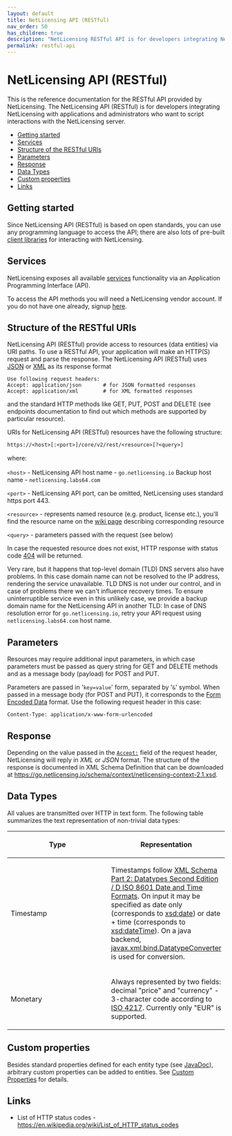 ```yaml
---
layout: default
title: NetLicensing API (RESTful)
nav_order: 50
has_children: true
description: "NetLicensing RESTful API is for developers integrating NetLicensing with applications and administrators who want to script interactions with the NetLicensing server"
permalink: restful-api
---
```


NetLicensing API (RESTful)
==========================

This is the reference documentation for the RESTful API provided by NetLicensing. The NetLicensing API (RESTful) is for developers integrating NetLicensing with applications and administrators who want to script interactions with the NetLicensing server.

-   [Getting started](#getting-started)
-   [Services](#services)
-   [Structure of the RESTful URIs](#structure-of-the-restful-uris)
-   [Parameters](#parameters)
-   [Response](#response)
-   [Data Types](#data-types)
-   [Custom properties](#custom-properties)
-   [Links](#links)

Getting started
---------------

Since NetLicensing API (RESTful) is based on open standards, you can use any programming language to access the API; there are also lots of pre-built [client libraries](client-libraries) for interacting with NetLicensing.

Services
--------

NetLicensing exposes all available [services](services) functionality via an Application Programming Interface (API).

To access the API methods you will need a NetLicensing vendor account.
If you do not have one already, signup <a href="https://ui.netlicensing.io/#/register" class="external-link">here</a>.

Structure of the RESTful URIs
-----------------------------

NetLicensing API (RESTful) provide access to resources (data entities) via URI paths. To use a RESTful API, your application will make an HTTP(S) request and parse the response. The NetLicensing API (RESTful) uses <a href="https://en.wikipedia.org/wiki/JSON" class="external-link">JSON</a> or <a href="https://en.wikipedia.org/wiki/XML" class="external-link">XML</a> as its response format

    Use following request headers:
    Accept: application/json       # for JSON formatted responses
    Accept: application/xml        # for XML formatted responses

and the standard HTTP methods like GET, PUT, POST and DELETE (see endpoints documentation to find out which methods are supported by particular resource).

URIs for NetLicensing API (RESTful) resources have the following structure:

    https://<host>[:<port>]/core/v2/rest/<resource>[?<query>]

<span style="line-height: 1.4285715;">where:</span>

`<host>` - NetLicensing API host name - `go.netlicensing.io` Backup host name - `netlicensing.labs64.com`

`<port>` - NetLicensing API port, can be omitted, NetLicensing uses standard https port 443.

`<resource>` - represents named resource (e.g. product, license etc.), you'll find the resource name on the [wiki page](services) describing corresponding resource

`<query>` - parameters passed with the request (see below)

In case the requested resource does not exist, HTTP response with status code <a href="https://en.wikipedia.org/wiki/HTTP_403" class="external-link">404</a> will be returned.

Very rare, but it happens that top-level domain (TLD) DNS servers also have problems. In this case domain name can not be resolved to the IP address, rendering the service unavailable. TLD DNS is not under our control, and in case of problems there we can't influence recovery times. To ensure uninterruptible service even in this unlikely case, we provide a backup domain name for the NetLicensing API in another TLD: In case of DNS resolution error for `go.netlicensing.io`, retry your API request using `netlicensing.labs64.com` host name.

Parameters
----------

Resources may require additional input parameters, in which case
parameters must be passed as query string for GET and DELETE methods and
as a message body (payload) for POST and PUT.

Parameters are passed in '`key=value`' form, separated by '`&`' symbol.
When passed in a message body (for POST and PUT), it corresponds to
the <a href="https://www.w3.org/TR/html401/interact/forms.html#h-17.13.4.1" class="external-link">Form Encoded Data</a> format.
Use the following request header in this case:

    Content-Type: application/x-www-form-urlencoded 

Response
--------

Depending on the value passed in the [`Accept:`](#structure-of-the-restful-uris) field of the request header, NetLicensing will reply in *XML* or *JSON* format.
The structure of the response is documented in XML Schema Definition that can be downloaded at <a href="https://go.netlicensing.io/schema/context/netlicensing-context-2.1.xsd" class="external-link">https://go.netlicensing.io/schema/context/netlicensing-context-2.1.xsd</a>.

Data Types
----------

All values are transmitted over HTTP in text form. The following table summarizes the text representation of non-trivial data types:

<table>
<colgroup>
<col style="width: 50%" />
<col style="width: 50%" />
</colgroup>
<thead>
<tr class="header">
<th><p>Type</p></th>
<th><p>Representation</p></th>
</tr>
</thead>
<tbody>
<tr class="odd">
<td><p>Timestamp</p></td>
<td><p>Timestamps follow <a href="https://www.w3.org/TR/xmlschema-2/#isoformats" class="external-link">XML Schema Part 2: Datatypes Second Edition / D ISO 8601 Date and Time Formats</a>. On input it may be specified as date only (corresponds to <a href="https://www.w3.org/TR/xmlschema-2/#date" class="external-link">xsd:date</a>) or date + time (corresponds to <a href="https://www.w3.org/TR/xmlschema-2/#dateTime" class="external-link">xsd:dateTime</a>). On a java backend, <a href="https://docs.oracle.com/javase/7/docs/api/javax/xml/bind/DatatypeConverter.html" class="external-link">javax.xml.bind.DatatypeConverter</a> is used for conversion.</p></td>
</tr>
<tr class="even">
<td><p>Monetary</p></td>
<td><p>Always represented by two fields: decimal "price" and "currency" - 3-character code according to <a href="https://en.wikipedia.org/wiki/ISO_4217" class="external-link">ISO 4217</a>. Currently only "EUR" is supported.</p></td>
</tr>
</tbody>
</table>

Custom properties
-----------------

Besides standard properties defined for each entity type (see <a href="https://go.netlicensing.io/javadoc/v2/index.html" class="external-link">JavaDoc</a>), arbitrary custom properties can be added to entities. See [Custom Properties](custom-properties) for details.

Links
-----

-   List of HTTP status codes - <a href="https://en.wikipedia.org/wiki/List_of_HTTP_status_codes" class="external-link">https://en.wikipedia.org/wiki/List_of_HTTP_status_codes</a>
